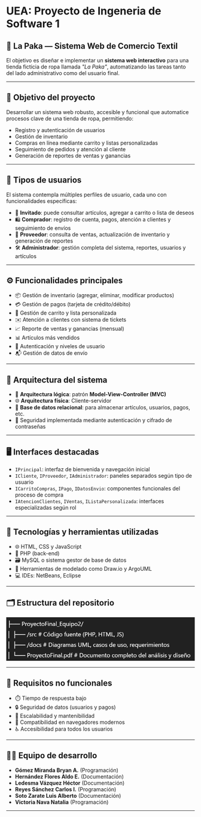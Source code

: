 # UEA: Proyecto de Ingeneria de Software 1
## 🛒 La Paka — Sistema Web de Comercio Textil

El objetivo es diseñar e implementar un **sistema web interactivo** para una tienda ficticia de ropa llamada *"La Paka"*, automatizando las tareas tanto del lado administrativo como del usuario final.

---

## 🎯 Objetivo del proyecto

Desarrollar un sistema web robusto, accesible y funcional que automatice procesos clave de una tienda de ropa, permitiendo:

- Registro y autenticación de usuarios
- Gestión de inventario
- Compras en línea mediante carrito y listas personalizadas
- Seguimiento de pedidos y atención al cliente
- Generación de reportes de ventas y ganancias

---

## 👥 Tipos de usuarios

El sistema contempla múltiples perfiles de usuario, cada uno con funcionalidades específicas:

- 👤 **Invitado**: puede consultar artículos, agregar a carrito o lista de deseos
- 🛍️ **Comprador**: registro de cuenta, pagos, atención a clientes y seguimiento de envíos
- 🏪 **Proveedor**: consulta de ventas, actualización de inventario y generación de reportes
- 🛠️ **Administrador**: gestión completa del sistema, reportes, usuarios y artículos

---

## ⚙️ Funcionalidades principales

- 📦 Gestión de inventario (agregar, eliminar, modificar productos)
- 💳 Gestión de pagos (tarjeta de crédito/débito)
- 🛒 Gestión de carrito y lista personalizada
- ✉️ Atención a clientes con sistema de tickets
- 📈 Reporte de ventas y ganancias (mensual)
- 📊 Artículos más vendidos
- 🔐 Autenticación y niveles de usuario
- 📬 Gestión de datos de envío

---

## 🧱 Arquitectura del sistema

- 🧭 **Arquitectura lógica**: patrón **Model-View-Controller (MVC)**
- 🌐 **Arquitectura física**: Cliente-servidor
- 💾 **Base de datos relacional**: para almacenar artículos, usuarios, pagos, etc.
- 🔐 Seguridad implementada mediante autenticación y cifrado de contraseñas

---

## 🖥️ Interfaces destacadas

- `IPrincipal`: interfaz de bienvenida y navegación inicial
- `ICliente`, `IProveedor`, `IAdministrador`: paneles separados según tipo de usuario
- `ICarritoCompras`, `IPago`, `IDatosEnvio`: componentes funcionales del proceso de compra
- `IAtencionClientes`, `IVentas`, `IListaPersonalizada`: interfaces especializadas según rol

---

## 🧩 Tecnologías y herramientas utilizadas

- 🌐 HTML, CSS y JavaScript
- 🐘 PHP (back-end)
- 🗃️ MySQL o sistema gestor de base de datos
- 🧰 Herramientas de modelado como Draw.io y ArgoUML
- 💻 IDEs: NetBeans, Eclipse

---

## 🗂️ Estructura del repositorio
![Logo del proyecto](img/estructura.png)

---

## 🧪 Requisitos no funcionales

- ⏱️ Tiempo de respuesta bajo
- 🔒 Seguridad de datos (usuarios y pagos)
- 🧱 Escalabilidad y mantenibilidad
- 📱 Compatibilidad en navegadores modernos
- ♿ Accesibilidad para todos los usuarios

---

## 👨‍💻 Equipo de desarrollo

- **Gómez Miranda Bryan A.** (Programación) 
- **Hernández Flores Aldo E.** (Documentación)
- **Ledesma Vázquez Héctor** (Documentación)
- **Reyes Sánchez Carlos I.**  (Programación)
- **Soto Zarate Luis Alberto**  (Documentación)
- **Victoria Nava Natalia** (Programación)

---
